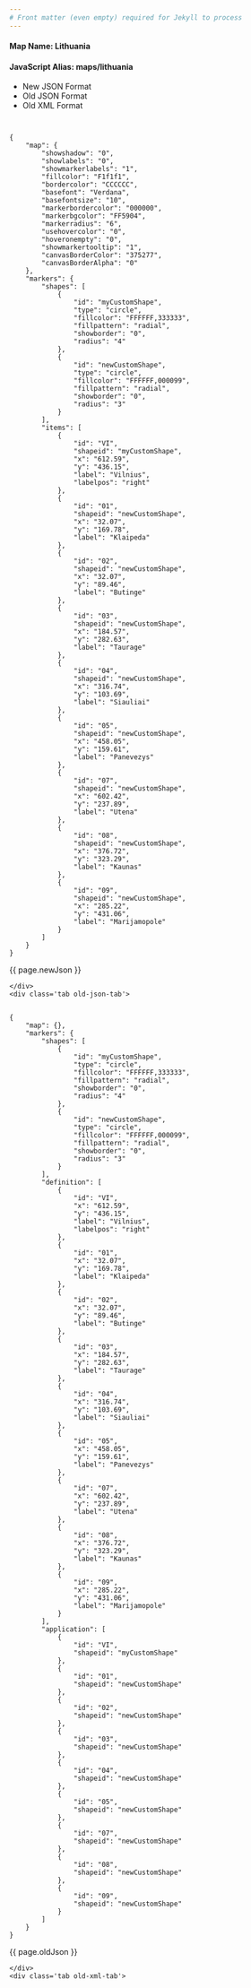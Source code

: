 ```yaml
---
# Front matter (even empty) required for Jekyll to process
---
```


#### Map Name: Lithuania

#### JavaScript Alias: maps/lithuania


<div class="code-wrapper">
<ul class='code-tabs'>
    <li class='active'>
        <a data-toggle='new-json'>New JSON Format</a>
    </li>
    <li>
        <a data-toggle='old-json'>Old JSON Format</a>
    </li>
    <li>
        <a data-toggle='old-xml'>Old XML Format</a>
    </li>
</ul>
<div class='tab-content'>
    <pre class='plain-code'></pre>
    <div class='tab new-json-tab active'>
<pre><code class="language-javascript">
{
    "map": {
        "showshadow": "0",
        "showlabels": "0",
        "showmarkerlabels": "1",
        "fillcolor": "F1f1f1",
        "bordercolor": "CCCCCC",
        "basefont": "Verdana",
        "basefontsize": "10",
        "markerbordercolor": "000000",
        "markerbgcolor": "FF5904",
        "markerradius": "6",
        "usehovercolor": "0",
        "hoveronempty": "0",
        "showmarkertooltip": "1",
        "canvasBorderColor": "375277",
        "canvasBorderAlpha": "0"
    },
    "markers": {
        "shapes": [
            {
                "id": "myCustomShape",
                "type": "circle",
                "fillcolor": "FFFFFF,333333",
                "fillpattern": "radial",
                "showborder": "0",
                "radius": "4"
            },
            {
                "id": "newCustomShape",
                "type": "circle",
                "fillcolor": "FFFFFF,000099",
                "fillpattern": "radial",
                "showborder": "0",
                "radius": "3"
            }
        ],
        "items": [
            {
                "id": "VI",
                "shapeid": "myCustomShape",
                "x": "612.59",
                "y": "436.15",
                "label": "Vilnius",
                "labelpos": "right"
            },
            {
                "id": "01",
                "shapeid": "newCustomShape",
                "x": "32.07",
                "y": "169.78",
                "label": "Klaipeda"
            },
            {
                "id": "02",
                "shapeid": "newCustomShape",
                "x": "32.07",
                "y": "89.46",
                "label": "Butinge"
            },
            {
                "id": "03",
                "shapeid": "newCustomShape",
                "x": "184.57",
                "y": "282.63",
                "label": "Taurage"
            },
            {
                "id": "04",
                "shapeid": "newCustomShape",
                "x": "316.74",
                "y": "103.69",
                "label": "Siauliai"
            },
            {
                "id": "05",
                "shapeid": "newCustomShape",
                "x": "458.05",
                "y": "159.61",
                "label": "Panevezys"
            },
            {
                "id": "07",
                "shapeid": "newCustomShape",
                "x": "602.42",
                "y": "237.89",
                "label": "Utena"
            },
            {
                "id": "08",
                "shapeid": "newCustomShape",
                "x": "376.72",
                "y": "323.29",
                "label": "Kaunas"
            },
            {
                "id": "09",
                "shapeid": "newCustomShape",
                "x": "285.22",
                "y": "431.06",
                "label": "Marijamopole"
            }
        ]
    }
}
</code></pre>


<p class='text-success'>{{ page.newJson }}</p>

    </div>
    <div class='tab old-json-tab'>
<pre><code class="language-javascript">
{
    "map": {},
    "markers": {
        "shapes": [
            {
                "id": "myCustomShape",
                "type": "circle",
                "fillcolor": "FFFFFF,333333",
                "fillpattern": "radial",
                "showborder": "0",
                "radius": "4"
            },
            {
                "id": "newCustomShape",
                "type": "circle",
                "fillcolor": "FFFFFF,000099",
                "fillpattern": "radial",
                "showborder": "0",
                "radius": "3"
            }
        ],
        "definition": [
            {
                "id": "VI",
                "x": "612.59",
                "y": "436.15",
                "label": "Vilnius",
                "labelpos": "right"
            },
            {
                "id": "01",
                "x": "32.07",
                "y": "169.78",
                "label": "Klaipeda"
            },
            {
                "id": "02",
                "x": "32.07",
                "y": "89.46",
                "label": "Butinge"
            },
            {
                "id": "03",
                "x": "184.57",
                "y": "282.63",
                "label": "Taurage"
            },
            {
                "id": "04",
                "x": "316.74",
                "y": "103.69",
                "label": "Siauliai"
            },
            {
                "id": "05",
                "x": "458.05",
                "y": "159.61",
                "label": "Panevezys"
            },
            {
                "id": "07",
                "x": "602.42",
                "y": "237.89",
                "label": "Utena"
            },
            {
                "id": "08",
                "x": "376.72",
                "y": "323.29",
                "label": "Kaunas"
            },
            {
                "id": "09",
                "x": "285.22",
                "y": "431.06",
                "label": "Marijamopole"
            }
        ],
        "application": [
            {
                "id": "VI",
                "shapeid": "myCustomShape"
            },
            {
                "id": "01",
                "shapeid": "newCustomShape"
            },
            {
                "id": "02",
                "shapeid": "newCustomShape"
            },
            {
                "id": "03",
                "shapeid": "newCustomShape"
            },
            {
                "id": "04",
                "shapeid": "newCustomShape"
            },
            {
                "id": "05",
                "shapeid": "newCustomShape"
            },
            {
                "id": "07",
                "shapeid": "newCustomShape"
            },
            {
                "id": "08",
                "shapeid": "newCustomShape"
            },
            {
                "id": "09",
                "shapeid": "newCustomShape"
            }
        ]
    }
}
</code></pre>


<p class='text-success'>{{ page.oldJson }}</p>

    </div>
    <div class='tab old-xml-tab'>
<pre><code class="language-html">
<map>
	<markers>
	    <shapes>
		     <shape id='myCustomShape' type='circle' fillColor='FFFFFF,333333' fillPattern='radial' showBorder='0' radius='4'/>
			  <shape id='newCustomShape' type='circle' fillColor='FFFFFF,000099' fillPattern='radial' showBorder='0' radius='3'/>
		</shapes>
		<definition>
			<marker id='VI' x='612.59' y='436.15' label='Vilnius' labelPos='right'  />
			<marker id='01' x='32.07' y='169.78' label='Klaipeda'  />
			<marker id='02' x='32.07' y='89.46' label='Butinge'  />
			<marker id='03' x='184.57' y='282.63' label='Taurage'  />
			<marker id='04' x='316.74' y='103.69' label='Siauliai'  />
			<marker id='05' x='458.05' y='159.61' label='Panevezys'  />
			<marker id='07' x='602.42' y='237.89' label='Utena'  />
			<marker id='08' x='376.72' y='323.29' label='Kaunas'  />
			<marker id='09' x='285.22' y='431.06' label='Marijamopole'  />
		</definition>
		<application>
			<marker id='VI' shapeId='myCustomShape'  />
			<marker id='01' shapeId='newCustomShape'  />
			<marker id='02' shapeId='newCustomShape'  />
			<marker id='03' shapeId='newCustomShape'  />
			<marker id='04' shapeId='newCustomShape'  />
			<marker id='05' shapeId='newCustomShape'  />
			<marker id='07' shapeId='newCustomShape'  />
			<marker id='08' shapeId='newCustomShape'  />
			<marker id='09' shapeId='newCustomShape'  />

		</application>
	</markers>
</map>
</code></pre>

<p class='text-success'>{{ page.oldXml }}</p>

</div>
</div>
</div>
